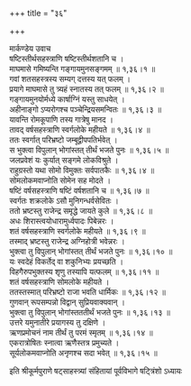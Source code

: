 +++
title = "३६"

+++

मार्कण्डेय उवाच  
षष्टिस्तीर्थसहस्त्राणि षष्टिस्तीर्थशतानि च ।  
माघमासे गमिष्यन्ति गङ्गायमुनसङ्गमम् ॥ १,३६।१ ॥  
गवां शतसहस्त्रस्य सम्यग् दत्तस्य यत् फलम् ।  
प्रयागे माघमासे तु त्र्यहं स्नातस्य तत् फलम् ॥ १,३६।२ ॥  
गङ्गायमुनयोर्मध्ये कार्षाग्निं यस्तु साधयेत् ।  
अहीनाङ्गो ऽप्यरोगश्च पञ्चेन्द्रियसमन्वितः ॥ १,३६।३ ॥  
यावन्ति रोमकूपाणि तस्य गात्रेषु मानद ।  
तावद् वर्षसहस्त्राणि स्वर्गलोके महीयते ॥ १,३६।४ ॥  
ततः स्वर्गात् परिभ्रष्टो जम्बूद्वीपपतिर्भवेत् ।  
स भुक्त्वा विपुलान् भोगांस्तत् तीर्थं भजते पुनः ॥ १,३६।५ ॥  
जलप्रवेशं यः कुर्यात् सङ्गमे लोकविश्रुते ।  
राहुग्रस्तो यथा सोमो विमुक्तः सर्वपातकैः ॥ १,३६।४ ॥  
सोमलोकमवाप्नोति सोमेन सह मोदते ।  
षष्टिं वर्षसहस्त्राणि षष्टिं वर्षशतानि च ॥ १,३६।७ ॥  
स्वर्गतः शक्रलोके ऽसौ मुनिगन्धर्वसेवितः ।  
ततो भ्रष्टस्तु राजेन्द्र समृद्धे जायते कुले ॥ १,३६।८ ॥  
अधः शिरास्त्वयोधारामुर्ध्वपादः पिबेन्नरः ।  
शतं वर्षसहस्त्राणि स्वर्गलोके महीयते ॥ १,३६।९ ॥  
तस्माद् भ्रष्टस्तु राजेन्द्र अग्निहोत्री भवेन्नरः ।  
भुक्त्वा तु विपुलान् भोगांस्तत् तीर्थं भजते पुनः ॥ १,३६।१० ॥  
यः स्वदेहं विकर्तेद् वा शकुनिभ्यः प्रयच्छति ।  
विहगैरुपभुक्तस्य शृणु तस्यापि यत्फलम् ॥ १,३६।११ ॥  
शतं वर्षसहस्त्राणि सोमलोके महीयते ।  
ततस्तस्मात् परिभ्रष्टो राजा भवति धार्मिकः ॥ १,३६।१२ ॥  
गुणवान् रूपसम्पन्नो विद्वान् सुप्रियवाक्यवान् ।  
भुक्त्वा तु विपुलान् भोगांस्तततीर्थं भजते पुनः ॥ १,३६।१३ ॥  
उत्तरे यमुनातीरे प्रयागस्य तु दक्षिणे ।  
ऋणप्रमोचनं नाम तीर्थं तु परमं स्मृतम् ॥ १,३६।१४ ॥  
एकरात्रोषितः स्नात्वा ऋणैस्तत्र प्रमुच्यते ।  
सूर्यलोकमवाप्नोति अनृणश्च सदा भवेत् ॥ १,३६।१५ ॥  
    
इति श्रीकूर्मपुराणे षट्साहस्त्र्यां संहितायां पूर्वविभागे षट्त्रिंशो ऽध्यायः
